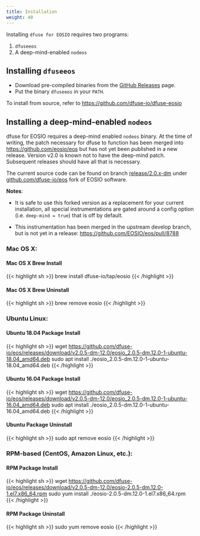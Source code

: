```yaml
---
title: Installation
weight: 40
---
```


Installing `dfuse for EOSIO` requires two programs:

1. `dfuseeos`
2. A deep-mind-enabled `nodeos`


## Installing `dfuseeos`

* Download pre-compiled binaries from the [GitHub Releases](https://github.com/dfuse-io/dfuse-eosio/releases) page.
* Put the binary `dfuseeos` in your `PATH`.

To install from source, refer to https://github.com/dfuse-io/dfuse-eosio


## Installing a deep-mind-enabled `nodeos`

dfuse for EOSIO requires a deep-mind enabled `nodeos` binary. At the time of writing, the patch necessary for dfuse to function has been merged into https://github.com/eosio/eos but has not yet been published in a new release. Version v2.0 is known not to have the deep-mind patch. Subsequent releases should have all that is necessary.

The current source code can be found on branch [release/2.0.x-dm](https://github.com/dfuse-io/eos/tree/release/2.0.x-dm)
under [github.com/dfuse-io/eos](https://github.com/dfuse-io/eos) fork of EOSIO software.

**Notes**:

* It is safe to use this forked version as a replacement for your current installation, all
  special instrumentations are gated around a config option (i.e. `deep-mind = true`) that is off by
  default.

* This instrumentation has been merged in the upstream develop branch,
  but is not yet in a release: https://github.com/EOSIO/eos/pull/8788

### Mac OS X:

#### Mac OS X Brew Install

{{< highlight sh >}}
brew install dfuse-io/tap/eosio
{{< /highlight >}}

#### Mac OS X Brew Uninstall

{{< highlight sh >}}
brew remove eosio
{{< /highlight >}}

### Ubuntu Linux:

#### Ubuntu 18.04 Package Install

{{< highlight sh >}}
wget https://github.com/dfuse-io/eos/releases/download/v2.0.5-dm-12.0/eosio_2.0.5-dm.12.0-1-ubuntu-18.04_amd64.deb
sudo apt install ./eosio_2.0.5-dm.12.0-1-ubuntu-18.04_amd64.deb
{{< /highlight >}}

#### Ubuntu 16.04 Package Install

{{< highlight sh >}}
wget https://github.com/dfuse-io/eos/releases/download/v2.0.5-dm-12.0/eosio_2.0.5-dm.12.0-1-ubuntu-16.04_amd64.deb
sudo apt install ./eosio_2.0.5-dm.12.0-1-ubuntu-16.04_amd64.deb
{{< /highlight >}}

#### Ubuntu Package Uninstall

{{< highlight sh >}}
sudo apt remove eosio
{{< /highlight >}}

### RPM-based (CentOS, Amazon Linux, etc.):

#### RPM Package Install

{{< highlight sh >}}
wget https://github.com/dfuse-io/eos/releases/download/v2.0.5-dm-12.0/eosio-2.0.5-dm.12.0-1.el7.x86_64.rpm
sudo yum install ./eosio-2.0.5-dm.12.0-1.el7.x86_64.rpm
{{< /highlight >}}

#### RPM Package Uninstall

{{< highlight sh >}}
sudo yum remove eosio
{{< /highlight >}}

